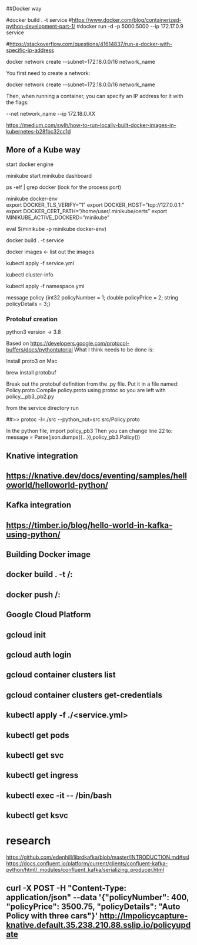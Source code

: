 
##Docker way

#docker build . -t service
#https://www.docker.com/blog/containerized-python-development-part-1/
#docker run -d -p 5000:5000 --ip 172.17.0.9 service

#https://stackoverflow.com/questions/41614837/run-a-docker-with-specific-ip-address

docker network create --subnet=172.18.0.0/16 network_name


You first need to create a network:

docker network create --subnet=172.18.0.0/16 network_name

Then, when running a container, you can specify an IP address for it with the flags:

--net network_name --ip 172.18.0.XX

https://medium.com/swlh/how-to-run-locally-built-docker-images-in-kubernetes-b28fbc32cc1d


## More of a Kube way

start docker engine

minikube start
minikube dashboard

ps -elf | grep docker  (look for the process port)

minikube docker-env          
export DOCKER_TLS_VERIFY=”1"
export DOCKER_HOST=”tcp://127.0.0.1:<port number>"
export DOCKER_CERT_PATH=”/home/user/.minikube/certs”
export MINIKUBE_ACTIVE_DOCKERD=”minikube”

eval $(minikube -p minikube docker-env)

docker build . -t service

docker images <- list out the images

kubectl apply -f service.yml

kubectl cluster-info

kubectl apply -f namespace.yml


message policy  {int32 policyNumber = 1;  double policyPrice = 2;  string policyDetails = 3;}


### Protobuf creation ######################################

python3 version -> 3.8

Based on https://developers.google.com/protocol-buffers/docs/pythontutorial
What I think needs to be done is:

Install proto3 on Mac

  brew install protobuf

Break out the protobuf definition from the .py file. Put it in a file named: Policy.proto  Compile policy.proto using protoc so you are left with policy__pb3_pb2.py

from the service directory run

##>> protoc -I=./src --python_out=src src/Policy.proto

In the python file, import policy_pb3
Then you can change line 22 to: message = Parse(json.dumps({…}),policy_pb3.Policy())


## Knative integration

## https://knative.dev/docs/eventing/samples/helloworld/helloworld-python/

## Kafka integration

## https://timber.io/blog/hello-world-in-kafka-using-python/


## Building Docker image

##  docker build . -t <docker hub account name>/<imagename>:<version>

##  docker push <docker hub account name>/<imagename>:<version>

## Google Cloud Platform

## gcloud init
## gcloud auth login

## gcloud container clusters list

## gcloud container clusters get-credentials <cluster>

## kubectl apply -f ./<service.yml>

## kubectl get pods
## kubectl get svc
## kubectl get ingress

## kubectl exec -it <pod> -- /bin/bash

## kubectl get ksvc


# research
https://github.com/edenhill/librdkafka/blob/master/INTRODUCTION.md#ssl
https://docs.confluent.io/platform/current/clients/confluent-kafka-python/html/_modules/confluent_kafka/serializing_producer.html


## curl -X POST -H "Content-Type: application/json" --data '{"policyNumber": 400, "policyPrice": 3500.75, "policyDetails": "Auto Policy with three cars"}' http://lmpolicycapture-knative.default.35.238.210.88.sslip.io/policyupdate
